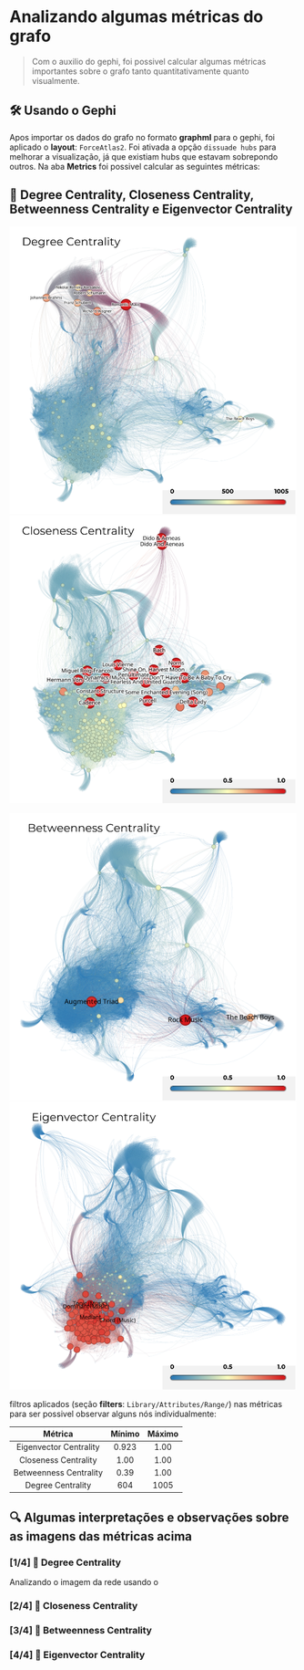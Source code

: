 # Analizando algumas métricas do grafo

> Com o auxilio do gephi, foi possivel calcular algumas métricas importantes sobre o grafo tanto quantitativamente quanto visualmente.

## 🛠️ Usando o Gephi

Apos importar os dados do grafo no formato **graphml** para o gephi, foi aplicado o **layout**: ``ForceAtlas2``. Foi ativada a opção ``dissuade hubs`` para melhorar a visualização, já que existiam hubs que estavam sobrepondo outros. Na aba **Metrics** foi possivel calcular as seguintes métricas:

## 🔶 Degree Centrality, Closeness Centrality, Betweenness Centrality e Eigenvector Centrality

<p align="center">
    <img width=700 src="./imgs/degree_centrality/degree.svg"/>
    <img width=700 src="./imgs/closeness_centrality/closeness.svg"/>
</p>

<p align="center">
    <img width=700 src="./imgs/betweenness_centrality/betweenness.svg"/>
    <img width=700 src="./imgs/eigenvector_centrality/eigenvector.svg"/>
</p>

filtros aplicados (seção **filters**: `Library/Attributes/Range/`) nas métricas para ser possivel observar alguns nós individualmente:

|        Métrica         |      Mínimo       |      Máximo        |
| :--------------------: | :---------------: | :----------------: |
| Eigenvector Centrality |       0.923       |        1.00        |
|  Closeness Centrality  |        1.00       |        1.00        |
| Betweenness Centrality |       0.39        |        1.00        |
|   Degree Centrality    |        604        |        1005        |

##  🔍 Algumas interpretações e observações sobre as imagens das métricas acima

### [1/4] 🔹 Degree Centrality

Analizando o imagem da rede usando o 

### [2/4] 🔹 Closeness Centrality

### [3/4] 🔹 Betweenness Centrality

### [4/4] 🔹 Eigenvector Centrality
